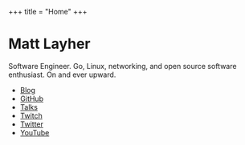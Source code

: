 +++
title = "Home"
+++

# Matt Layher

Software Engineer. Go, Linux, networking, and open source software enthusiast.
On and ever upward.

* [Blog](/blog)
* [GitHub](https://github.com/mdlayher)
* [Talks](/talks)
* [Twitch](https://twitch.tv/mdlayher)
* [Twitter](https://twitter.com/mdlayher)
* [YouTube](https://www.youtube.com/c/mattlayher)
